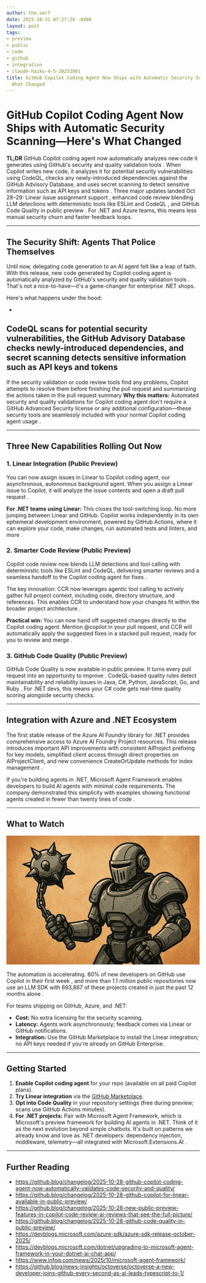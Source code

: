 ```yaml
---
author: the.serf
date: 2025-10-31 07:27:24 -0400
layout: post
tags:
- preview
- public
- code
- github
- integration
- claude-haiku-4-5-20251001
title: GitHub Copilot Coding Agent Now Ships with Automatic Security Scanning—Here's
  What Changed
---
```


# GitHub Copilot Coding Agent Now Ships with Automatic Security Scanning—Here's What Changed

**TL;DR**
GitHub Copilot coding agent now automatically analyzes new code it generates using GitHub's security and quality validation tools
.
When Copilot writes new code, it analyzes it for potential security vulnerabilities using CodeQL, checks any newly-introduced dependencies against the GitHub Advisory Database, and uses secret scanning to detect sensitive information such as API keys and tokens
. Three major updates landed Oct 28–29:
Linear issue assignment support
,
enhanced code review blending LLM detections with deterministic tools like ESLint and CodeQL
, and
GitHub Code Quality in public preview
. For .NET and Azure teams, this means less manual security churn and faster feedback loops.

---

## The Security Shift: Agents That Police Themselves

Until now, delegating code generation to an AI agent felt like a leap of faith.
With this release, new code generated by Copilot coding agent is automatically analyzed by GitHub's security and quality validation tools
. That's not a nice-to-have—it's a game-changer for enterprise .NET shops.

Here's what happens under the hood:

-
CodeQL scans for potential security vulnerabilities, the GitHub Advisory Database checks newly-introduced dependencies, and secret scanning detects sensitive information such as API keys and tokens
-
If the security validation or code review tools find any problems, Copilot attempts to resolve them before finishing the pull request and summarizing the actions taken in the pull request summary
**Why this matters:**
Automated security and quality validations for Copilot coding agent don't require a GitHub Advanced Security license or any additional configuration—these security tools are seamlessly included with your normal Copilot coding agent usage
.

---

## Three New Capabilities Rolling Out Now

### 1. Linear Integration (Public Preview)
You can now assign issues in Linear to Copilot coding agent, our asynchronous, autonomous background agent. When you assign a Linear issue to Copilot, it will analyze the issue contents and open a draft pull request
.

**For .NET teams using Linear:** This closes the tool-switching loop. No more jumping between Linear and GitHub.
Copilot works independently in its own ephemeral development environment, powered by GitHub Actions, where it can explore your code, make changes, run automated tests and linters, and more
.

### 2. Smarter Code Review (Public Preview)
Copilot code review now blends LLM detections and tool calling with deterministic tools like ESLint and CodeQL, delivering smarter reviews and a seamless handoff to the Copilot coding agent for fixes
.

The key innovation:
CCR now leverages agentic tool calling to actively gather full project context, including code, directory structure, and references. This enables CCR to understand how your changes fit within the broader project architecture
.

**Practical win:**
You can now hand off suggested changes directly to the Copilot coding agent. Mention @copilot in your pull request, and CCR will automatically apply the suggested fixes in a stacked pull request, ready for you to review and merge
.

### 3. GitHub Code Quality (Public Preview)
GitHub Code Quality is now available in public preview. It turns every pull request into an opportunity to improve
.
CodeQL-based quality rules detect maintainability and reliability issues in Java, C#, Python, JavaScript, Go, and Ruby
. For .NET devs, this means your C# code gets real-time quality scoring alongside security checks.

---

## Integration with Azure and .NET Ecosystem
The first stable release of the Azure AI Foundry library for .NET provides comprehensive access to Azure AI Foundry Project resources. This release introduces important API improvements with consistent AIProject prefixing for key models, simplified client access through direct properties on AIProjectClient, and new convenience CreateOrUpdate methods for index management
.

If you're building agents in .NET,
Microsoft Agent Framework enables developers to build AI agents with minimal code requirements. The company demonstrated this simplicity with examples showing functional agents created in fewer than twenty lines of code
.

---

## What to Watch

![A robot confidently reviewing code while a human nervously watches over its shoulder, both staring at a pull request. The robot has a checkmark badge on its chest. Alt text: "Copilot's new security scanner: now with 100% more confidence and 0% more coffee breaks."](assets/images/robot.webp)

The automation is accelerating.
80% of new developers on GitHub use Copilot in their first week
, and
more than 1.1 million public repositories now use an LLM SDK with 693,867 of these projects created in just the past 12 months alone
.

For teams shipping on GitHub, Azure, and .NET:
- **Cost:** No extra licensing for the security scanning.
- **Latency:** Agents work asynchronously; feedback comes via Linear or GitHub notifications.
- **Integration:** Use the GitHub Marketplace to install the Linear integration; no API keys needed if you're already on GitHub Enterprise.

---

## Getting Started

1. **Enable Copilot coding agent** for your repo (available on all paid Copilot plans).
2. **Try Linear integration** via the [GitHub Marketplace](https://github.marketplace.com).
3. **Opt into Code Quality** in your repository settings (free during preview; scans use GitHub Actions minutes).
4. **For .NET projects:** Pair with
Microsoft Agent Framework, which is Microsoft's preview framework for building AI agents in .NET. Think of it as the next evolution beyond simple chatbots. It's built on patterns we already know and love as .NET developers: dependency injection, middleware, telemetry—all integrated with Microsoft.Extensions.AI
.

---

## Further Reading

- https://github.blog/changelog/2025-10-28-github-copilot-coding-agent-now-automatically-validates-code-security-and-quality/
- https://github.blog/changelog/2025-10-28-github-copilot-for-linear-available-in-public-preview/
- https://github.blog/changelog/2025-10-28-new-public-preview-features-in-copilot-code-review-ai-reviews-that-see-the-full-picture/
- https://github.blog/changelog/2025-10-28-github-code-quality-in-public-preview/
- https://devblogs.microsoft.com/azure-sdk/azure-sdk-release-october-2025/
- https://devblogs.microsoft.com/dotnet/upgrading-to-microsoft-agent-framework-in-your-dotnet-ai-chat-app/
- https://www.infoq.com/news/2025/10/microsoft-agent-framework/
- https://github.blog/news-insights/octoverse/octoverse-a-new-developer-joins-github-every-second-as-ai-leads-typescript-to-1/